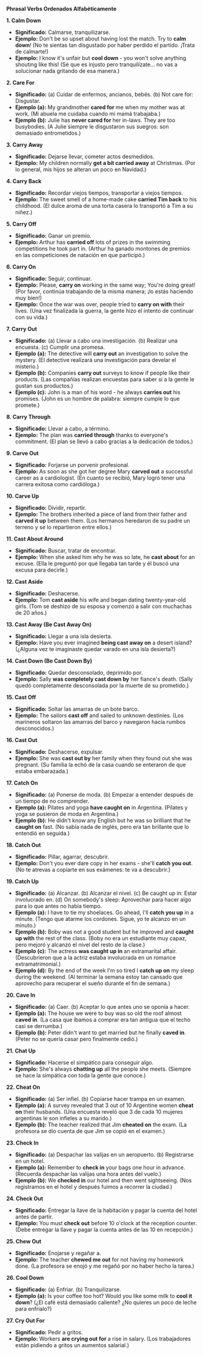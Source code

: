 

**Phrasal Verbs Ordenados Alfabéticamente**

**1. Calm Down**

*   **Significado:** Calmarse, tranquilizarse.
*   **Ejemplo:** Don't be so upset about having lost the match. Try to **calm down**! (No te sientas tan disgustado por haber perdido el partido. ¡Trata de calmarte!)
*   **Ejemplo:** I know it's unfair but **cool down** - you won't solve anything shouting like this! (Sé que es injusto pero tranquilízate... no vas a solucionar nada gritando de esa manera.)

**2. Care For**

*   **Significado:** (a) Cuidar de enfermos, ancianos, bebés. (b) Not care for: Disgustar.
*   **Ejemplo (a):** My grandmother **cared for** me when my mother was at work. (Mi abuela me cuidaba cuando mi mamá trabajaba.)
*   **Ejemplo (b):** Julie has **never cared for** her in-laws. They are too busybodies. (A Julie siempre le disgustaron sus suegros: son demasiado entrometidos.)

**3. Carry Away**

*   **Significado:** Dejarse llevar, cometer actos desmedidos.
*   **Ejemplo:** My children normally **get a bit carried away** at Christmas. (Por lo general, mis hijos se alteran un poco en Navidad.)

**4. Carry Back**

*   **Significado:** Recordar viejos tiempos, transportar a viejos tiempos.
*   **Ejemplo:** The sweet smell of a home-made cake **carried Tim back** to his childhood. (El dulce aroma de una torta casera lo transportó a Tim a su niñez.)

**5. Carry Off**

*   **Significado:** Ganar un premio.
*   **Ejemplo:** Arthur has **carried off** lots of prizes in the swimming competitions he took part in. (Arthur ha ganado montones de premios en las competiciones de natación en que participó.)

**6. Carry On**

*   **Significado:** Seguir, continuar.
*   **Ejemplo:** Please, **carry on** working in the same way; You're doing great! (Por favor, continúa trabajando de la misma manera; ¡lo estás haciendo muy bien!)
*   **Ejemplo:** Once the war was over, people tried to **carry on with** their lives. (Una vez finalizada la guerra, la gente hizo el intento de continuar con su vida.)

**7. Carry Out**

*   **Significado:** (a) Llevar a cabo una investigación. (b) Realizar una encuesta. (c) Cumplir una promesa.
*   **Ejemplo (a):** The detective will **carry out** an investigation to solve the mystery. (El detective realizará una investigación para develar el misterio.)
*   **Ejemplo (b):** Companies **carry out** surveys to know if people like their products. (Las compañías realizan encuestas para saber si a la gente le gustan sus productos.)
*   **Ejemplo (c):** John is a man of his word - he always **carries out** his promises. (John es un hombre de palabra: siempre cumple lo que promete.)

**8. Carry Through**

*   **Significado:** Llevar a cabo, a término.
*   **Ejemplo:** The plan was **carried through** thanks to everyone's commitment. (El plan se llevó a cabo gracias a la dedicación de todos.)

**9. Carve Out**

*   **Significado:** Forjarse un porvenir profesional.
*   **Ejemplo:** As soon as she got her degree Mary **carved out** a successful career as a cardiologist. (En cuanto se recibió, Mary logró tener una carrera exitosa como cardióloga.)

**10. Carve Up**

*   **Significado:** Dividir, repartir.
*   **Ejemplo:** The brothers inherited a piece of land from their father and **carved it up** between them. (Los hermanos heredaron de su padre un terreno y se lo repartieron entre ellos.)

**11. Cast About Around**

*   **Significado:** Buscar, tratar de encontrar.
*   **Ejemplo:** When she asked him why he was so late, he **cast about** for an excuse. (Ella le preguntó por qué llegaba tan tarde y él buscó una excusa para decirle.)

**12. Cast Aside**

*   **Significado:** Deshacerse.
*   **Ejemplo:** Tom **cast aside** his wife and began dating twenty-year-old girls. (Tom se deshizo de su esposa y comenzó a salir con muchachas de 20 años.)

**13. Cast Away (Be Cast Away On)**

*   **Significado:** Llegar a una isla desierta.
*   **Ejemplo:** Have you ever imagined **being cast away on** a desert island? (¿Alguna vez te imaginaste quedar varado en una isla desierta?)

**14. Cast Down (Be Cast Down By)**

*   **Significado:** Quedar desconsolado, deprimido por.
*   **Ejemplo:** Sally **was completely cast down by** her fiance's death. (Sally quedó completamente desconsolada por la muerte de su prometido.)

**15. Cast Off**

*   **Significado:** Soltar las amarras de un bote barco.
*   **Ejemplo:** The sailors **cast off** and sailed to unknown destinies. (Los marineros soltaron las amarras del barco y navegaron hacia rumbos desconocidos.)

**16. Cast Out**

*   **Significado:** Deshacerse, expulsar.
*   **Ejemplo:** She was **cast out by** her family when they found out she was pregnant. (Su familia la echó de la casa cuando se enteraron de que estaba embarazada.)

**17. Catch On**

*   **Significado:** (a) Ponerse de moda. (b) Empezar a entender después de un tiempo de no comprender.
*   **Ejemplo (a):** Pilates and yoga **have caught on** in Argentina. (Pilates y yoga se pusieron de moda en Argentina.)
*   **Ejemplo (b):** He didn't know any English but he was so brilliant that he **caught on** fast. (No sabía nada de inglés, pero era tan brillante que lo entendió en seguida.)

**18. Catch Out**

*   **Significado:** Pillar, agarrar, descubrir.
*   **Ejemplo:** Don't you ever dare copy in her exams - she'll **catch you out**. (No te atrevas a copiarte en sus exámenes: te va a descubrir.)

**19. Catch Up**

*   **Significado:** (a) Alcanzar. (b) Alcanzar el nivel. (c) Be caught up in: Estar involucrado en. (d) On somebody's sleep: Aprovechar para hacer algo para lo que antes no había tiempo.
*   **Ejemplo (a):** I have to tie my shoelaces. Go ahead, I'll **catch you up** in a minute. (Tengo que atarme los cordones. Sigue, yo te alcanzo en un minuto.)
*   **Ejemplo (b):** Boby was not a good student but he improved and **caught up with** the rest of the class. (Boby no era un estudiante muy capaz, pero mejoró y alcanzó el nivel del resto de la clase.)
*   **Ejemplo (c):** The actress **was caught up in** an extramarital affair. (Descubrieron que a la actriz estaba involucrada en un romance extramatrimonial.)
*   **Ejemplo (d):** By the end of the week I'm so tired I **catch up on** my sleep during the weekend. (Al terminar la semana estoy tan cansado que aprovecho para recuperar el sueño durante el fin de semana.)

**20. Cave In**

*   **Significado:** (a) Caer. (b) Aceptar lo que antes uno se oponía a hacer.
*   **Ejemplo (a):** The house we were to buy was so old the roof almost **caved in**. (La casa que íbamos a comprar era tan antigua que el techo casi se derrumba.)
*   **Ejemplo (b):** Peter didn't want to get married but he finally **caved in**. (Peter no se quería casar pero finalmente cedió.)

**21. Chat Up**

*   **Significado:** Hacerse el simpático para conseguir algo.
*   **Ejemplo:** She's always **chatting up** all the people she meets. (Siempre se hace la simpática con toda la gente que conoce.)

**22. Cheat On**

*   **Significado:** (a) Ser infiel. (b) Copiarse hacer trampa en un examen.
*   **Ejemplo (a):** A survey revealed that 3 out of 10 Argentine women **cheat on** their husbands. (Una encuesta reveló que 3 de cada 10 mujeres argentinas le son infieles a su marido.)
*   **Ejemplo (b):** The teacher realized that Jim **cheated on** the exam. (La profesora se dio cuenta de que Jim se copió en el examen.)

**23. Check In**

*   **Significado:** (a) Despachar las valijas en un aeropuerto. (b) Registrarse en un hotel.
*   **Ejemplo (a):** Remember to **check in** your bags one hour in advance. (Recuerda despachar las valijas una hora antes del vuelo.)
*   **Ejemplo (b):** We **checked in** our hotel and then went sightseeing. (Nos registramos en el hotel y después fuimos a recorrer la ciudad.)

**24. Check Out**

*   **Significado:** Entregar la llave de la habitación y pagar la cuenta del hotel antes de partir.
*   **Ejemplo:** You must **check out** before 10 o'clock at the reception counter. (Debe entregar la llave y pagar la cuenta antes de las 10 en recepción.)

**25. Chew Out**

*   **Significado:** Enojarse y regañar a.
*   **Ejemplo:** The teacher **chewed me out** for not having my homework done. (La profesora se enojó y me regañó por no haber hecho la tarea.)

**26. Cool Down**

*   **Significado:** (a) Enfriar. (b) Tranquilizarse.
*   **Ejemplo (a):** Is your coffee too hot? Would you like some milk to **cool it down**? (¿El café está demasiado caliente? ¿No quieres un poco de leche para enfrialo?)

**27. Cry Out For**

*   **Significado:** Pedir a gritos.
*   **Ejemplo:** Workers **are crying out for** a rise in salary. (Los trabajadores están pidiendo a gritos un aumentos salarial.)
